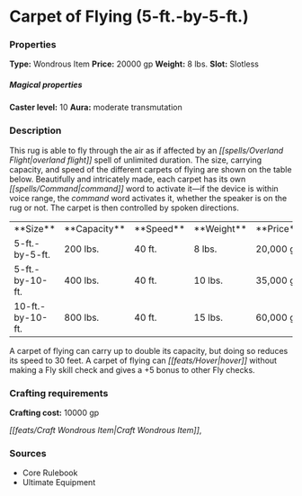 ﻿---
Title: "Carpet of Flying (5-ft.-by-5-ft.)"
Type: "Wondrous Item"
Price: "20000 gp"
Weight: "8 lbs."
Slot: "Slotless"
Caster level: "10"
Aura: "moderate transmutation"
Description: |
  "This rug is able to fly through the air as if affected by an _overland flight_ spell of unlimited duration. The size, carrying capacity, and speed of the different _carpets of flying_ are shown on the table below. Beautifully and intricately made, each carpet has its own command word to activate it—if the device is within voice range, the command word activates it, whether the speaker is on the rug or not. The carpet is then controlled by spoken directions.
  <table><tbody><tr><td>**Size**</td><td>**Capacity**</td><td>**Speed**</td><td>**Weight**</td><td>**Price**</td></tr><tr><td>5-ft.-by-5-ft.</td><td>200 lbs.</td><td>40 ft.</td><td>8 lbs.</td><td>20,000 gp</td></tr><tr><td>5-ft.-by-10-ft.</td><td>400 lbs.</td><td>40 ft.</td><td>10 lbs.</td><td>35,000 gp</td></tr><tr><td>10-ft.-by-10-ft.</td><td>800 lbs.</td><td>40 ft.</td><td>15 lbs.</td><td>60,000 gp</td></tr></tbody></table>
  A _carpet of flying_ can carry up to double its capacity, but doing so reduces its speed to 30 feet. A _carpet of flying_ can hover without making a Fly skill check and gives a +5 bonus to other Fly checks."
Crafting cost: "10000 gp"
Sources: "['Core Rulebook', 'Ultimate Equipment']"
---

# Carpet of Flying (5-ft.-by-5-ft.)

### Properties

**Type:** Wondrous Item **Price:** 20000 gp **Weight:** 8 lbs. **Slot:** Slotless

##### Magical properties

**Caster level:** 10 **Aura:** moderate transmutation

### Description

This rug is able to fly through the air as if affected by an _[[spells/Overland Flight|overland flight]]_ spell of unlimited duration. The size, carrying capacity, and speed of the different carpets of flying are shown on the table below. Beautifully and intricately made, each carpet has its own _[[spells/Command|command]]_ word to activate it—if the device is within voice range, the _command_ word activates it, whether the speaker is on the rug or not. The carpet is then controlled by spoken directions.

<table><tbody><tr><td> **Size**</td><td> **Capacity**</td><td> **Speed**</td><td> **Weight**</td><td> **Price**</td></tr><tr><td>5-ft.-by-5-ft.</td><td>200 lbs.</td><td>40 ft.</td><td>8 lbs.</td><td>20,000 gp</td></tr><tr><td>5-ft.-by-10-ft.</td><td>400 lbs.</td><td>40 ft.</td><td>10 lbs.</td><td>35,000 gp</td></tr><tr><td>10-ft.-by-10-ft.</td><td>800 lbs.</td><td>40 ft.</td><td>15 lbs.</td><td>60,000 gp</td></tr></tbody></table>

A carpet of flying can carry up to double its capacity, but doing so reduces its speed to 30 feet. A carpet of flying can _[[feats/Hover|hover]]_ without making a Fly skill check and gives a +5 bonus to other Fly checks.

### Crafting requirements

**Crafting cost:** 10000 gp

_[[feats/Craft Wondrous Item|Craft Wondrous Item]]_,

### Sources

* Core Rulebook
* Ultimate Equipment